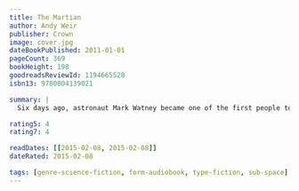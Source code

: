 ```yaml
---
title: The Martian
author: Andy Weir
publisher: Crown
image: cover.jpg
dateBookPublished: 2011-01-01
pageCount: 369
bookHeight: 198
goodreadsReviewId: 1194665528
isbn13: 9780804139021

summary: |
  Six days ago, astronaut Mark Watney became one of the first people to walk on Mars. Now, he’s sure he’ll be the first person to die there. After a dust storm nearly kills him and forces his crew to evacuate while thinking him dead, Mark finds himself stranded and completely alone with no way to even signal Earth that he’s alive—and even if he could get word out, his supplies would be gone long before a rescue could arrive. Chances are, though, he won’t have time to starve to death. The damaged machinery, unforgiving environment, or plain-old “human error” are much more likely to kill him first. But Mark isn’t ready to give up yet. Drawing on his ingenuity, his engineering skills — and a relentless, dogged refusal to quit — he steadfastly confronts one seemingly insurmountable obstacle after the next. Will his resourcefulness be enough to overcome the impossible odds against him?

rating5: 4
rating7: 4

readDates: [[2015-02-08, 2015-02-08]]
dateRated: 2015-02-08

tags: [genre-science-fiction, form-audiobook, type-fiction, sub-space]
---
```

